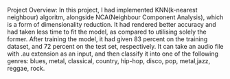 Project Overview: 
In this project, I had implemented KNN(k-nearest neighbour) algoritm, alongside NCA(Neighbour Component Analysis), which is a form of dimensionality reduction. It had rendered better accuracy and had taken less time to fit the model, as compared to utilising solely the former. After training the model, it had given 83 percent on the training dataset, and 72 percent on the test set, respectively. It can take an audio file with .au extension as an input, and then classify it into one of the following genres: blues, metal, classical, country, hip-hop, disco, pop, metal,jazz, reggae, rock.
